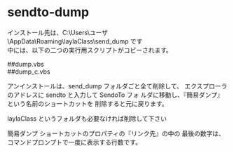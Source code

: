 # sendto-dump

インストール先は、C:\Users\ユーザ\AppData\Roaming\laylaClass\send_dump です\
中には、以下の二つの実行用スクリプトがコピーされます。

##dump.vbs\
##dump_c.vbs

アンインストールは、send_dump フォルダごと全て削除して、
エクスプローラのアドレスに sendto と入力して SendoTo  フォ
ルダに移動し、『簡易ダンプ』という名前のショートカットを
削除すると元に戻ります。

laylaClass というフォルダも必要なければ削除して下さい


簡易ダンプ ショートカットのプロパティの『リンク先』の中の
最後の数字は、コマンドプロンプトで一度に表示する行数です。
